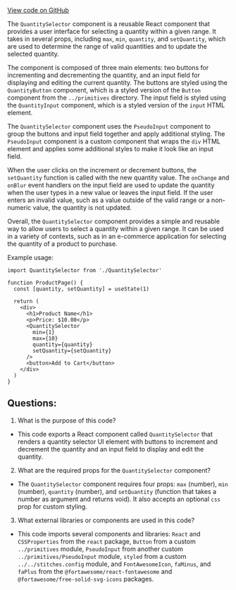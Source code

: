 [View code on GitHub](zoo-labs/zoo/blob/master/ui/src/modal/QuantitySelector.tsx)

The `QuantitySelector` component is a reusable React component that provides a user interface for selecting a quantity within a given range. It takes in several props, including `max`, `min`, `quantity`, and `setQuantity`, which are used to determine the range of valid quantities and to update the selected quantity. 

The component is composed of three main elements: two buttons for incrementing and decrementing the quantity, and an input field for displaying and editing the current quantity. The buttons are styled using the `QuantityButton` component, which is a styled version of the `Button` component from the `../primitives` directory. The input field is styled using the `QuantityInput` component, which is a styled version of the `input` HTML element.

The `QuantitySelector` component uses the `PseudoInput` component to group the buttons and input field together and apply additional styling. The `PseudoInput` component is a custom component that wraps the `div` HTML element and applies some additional styles to make it look like an input field.

When the user clicks on the increment or decrement buttons, the `setQuantity` function is called with the new quantity value. The `onChange` and `onBlur` event handlers on the input field are used to update the quantity when the user types in a new value or leaves the input field. If the user enters an invalid value, such as a value outside of the valid range or a non-numeric value, the quantity is not updated.

Overall, the `QuantitySelector` component provides a simple and reusable way to allow users to select a quantity within a given range. It can be used in a variety of contexts, such as in an e-commerce application for selecting the quantity of a product to purchase. 

Example usage:

```
import QuantitySelector from './QuantitySelector'

function ProductPage() {
  const [quantity, setQuantity] = useState(1)

  return (
    <div>
      <h1>Product Name</h1>
      <p>Price: $10.00</p>
      <QuantitySelector
        min={1}
        max={10}
        quantity={quantity}
        setQuantity={setQuantity}
      />
      <button>Add to Cart</button>
    </div>
  )
}
```
## Questions: 
 1. What is the purpose of this code?
- This code exports a React component called `QuantitySelector` that renders a quantity selector UI element with buttons to increment and decrement the quantity and an input field to display and edit the quantity.

2. What are the required props for the `QuantitySelector` component?
- The `QuantitySelector` component requires four props: `max` (number), `min` (number), `quantity` (number), and `setQuantity` (function that takes a number as argument and returns void). It also accepts an optional `css` prop for custom styling.

3. What external libraries or components are used in this code?
- This code imports several components and libraries: `React` and `CSSProperties` from the `react` package, `Button` from a custom `../primitives` module, `PseudoInput` from another custom `../primitives/PseudoInput` module, `styled` from a custom `../../stitches.config` module, and `FontAwesomeIcon`, `faMinus`, and `faPlus` from the `@fortawesome/react-fontawesome` and `@fortawesome/free-solid-svg-icons` packages.